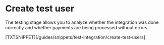 # Create test user
 
The testing stage allows you to analyze whether the integration was done correctly and whether payments are being processed without errors.
 
[TXTSNIPPET][/guides/snippets/test-integration/create-test-users]